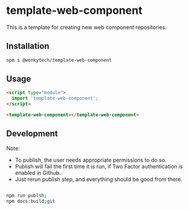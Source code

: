 # template-web-component

This is a template for creating new web component repositories.

## Installation
```bash
npm i @wonkytech/template-web-component
```

## Usage
```html
<script type="module">
  import 'template-web-component';
</script>

<template-web-component></template-web-component>
```

## Development

Note:  

- To publish, the user needs appropriate permissions to do so.
- Publish will fail the first time it is run, if Two Factor authentication is enabled in Github. 
- Just rerun publish step, and everything should be good from there.

```bash

npm run publsh; 
npm docs:build;git 

```
